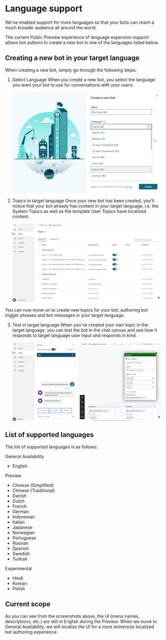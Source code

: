 # Language support
We've enabled support for more languages so that your bots can reach a much broader audience all around the world.

The current Public Preview experience of language expansion support allows bot authors to create a new bot in one of the languages listed below.

## Creating a new bot in your target language

When creating a new bot, simply go through the following steps:


1. Select Language
When you create a new bot, you select the language you want your bot to use for conversations with your users.

    ![Language selection option](media/LanguageSelection.png "Language selection option")


2. Topics in target language
Once your new bot has been created, you'll notice that your bot already has content in your target language, i.e. the System Topics as well as the template User Topics have localized content.

    ![Topics in target language](media/LanguageTopics.png "Topics in target language")

You can now move on to create new topics for your bot, authoring bot trigger phrases and bot messages in your target language.


3. Test in target language
When you've created your own topic in the target language, you can test the bot in the chat canvas and see how it responds to target language user input and responds in kind.

    ![Test in target language](media/LanguageTesting.png "Test in target language")

## List of supported languages

The list of supported languages is as follows:

General Availability
- English

Preview
- Chinese (Simplified)
- Chinese (Traditional)
- Danish
- Dutch
- French
- German
- Indonesian
- Italian
- Japanese
- Norwegian
- Portuguese
- Russian
- Spanish
- Swedish
- Turkish

Experimental
- Hindi
- Korean
- Polish

## Current scope
As you can see from the screenshots above, the UI (menu names, descriptions, etc.) are still in English during the Preview. When we move to General Availability, we will localize the UI for a more immersize localized bot authoring experience.
